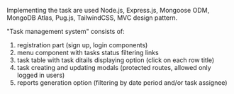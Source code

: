 Implementing the task are used Node.js, Express.js, Mongoose ODM,
MongoDB Atlas, Pug.js, TailwindCSS, MVC design pattern.

"Task management system" consists of:
1. registration part (sign up, login components)
2. menu component with tasks status filtering links
3. task table with task ditails displaying option (click on each row title)
4. task creating and updating modals (protected routes, allowed only logged in users)
5. reports generation option (filtering by date period and/or task assignee)
